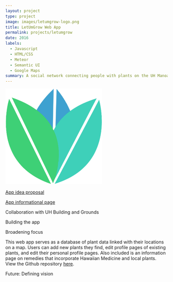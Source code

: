 ```yaml
---
layout: project
type: project
image: images/letumgrow-logo.png
title: LetUmGrow Web App
permalink: projects/letumgrow
date: 2016
labels:
  - Javascript
  - HTML/CSS
  - Meteor
  - Semantic UI
  - Google Maps
summary: A social network connecting people with plants on the UH Manoa Campus.
---
```



<img class="ui medium right floated rounded image" src="../images/letumgrow-logo.png">

[App idea proposal](https://matthew-schultz.github.io/essays/botaniary.html)

[App informational page](https://letumgrow.github.io)

Collaboration with UH Building and Grounds

Building the app

Broadening focus

This web app serves as a database of plant data linked with their locations on a map. Users can add new plants they find, edit profile pages of existing plants, and edit their personal profile pages. Also included is an information page on remedies that incorporate Hawaiian Medicine and local plants.
View the Github repository [here](https://github.com/letumgrow/letumgrow).

Future: Defining vision